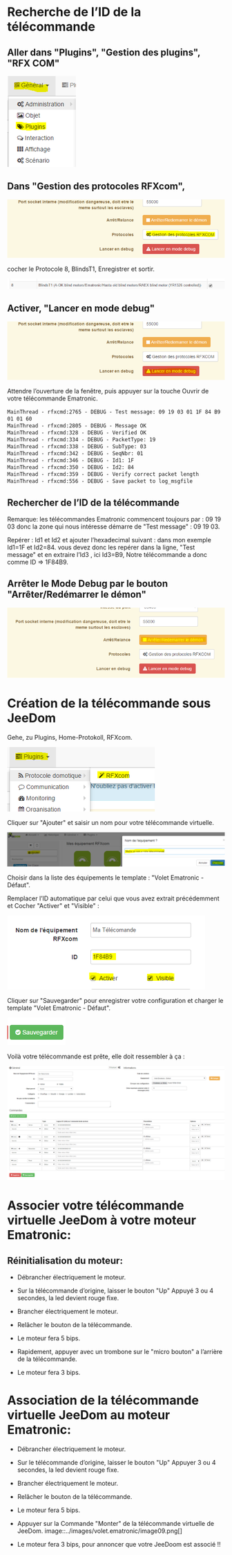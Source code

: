 Recherche de l’ID de la télécommande 
====================================

Aller dans "Plugins", "Gestion des plugins", "RFX COM" 
------------------------------------------------------

![image07](../images/volet.ematronic/image07.png)

Dans "Gestion des protocoles RFXcom", 
-------------------------------------

![image04](../images/volet.ematronic/image04.png)

cocher le Protocole 8, BlindsT1, Enregistrer et sortir.

![image08](../images/volet.ematronic/image08.png)

Activer, "Lancer en mode debug" 
-------------------------------

![image03](../images/volet.ematronic/image03.png)

Attendre l’ouverture de la fenêtre, puis appuyer sur la touche Ouvrir de
votre télécommande Ematronic.

    MainThread - rfxcmd:2765 - DEBUG - Test message: 09 19 03 01 1F 84 B9 01 01 60
    MainThread - rfxcmd:2805 - DEBUG - Message OK
    MainThread - rfxcmd:328 - DEBUG - Verified OK
    MainThread - rfxcmd:334 - DEBUG - PacketType: 19
    MainThread - rfxcmd:338 - DEBUG - SubType: 03
    MainThread - rfxcmd:342 - DEBUG - SeqNbr: 01
    MainThread - rfxcmd:346 - DEBUG - Id1: 1F
    MainThread - rfxcmd:350 - DEBUG - Id2: 84
    MainThread - rfxcmd:359 - DEBUG - Verify correct packet length
    MainThread - rfxcmd:556 - DEBUG - Save packet to log_msgfile

Rechercher de l’ID de la télécommande 
-------------------------------------

Remarque: les télécommandes Ematronic commencent toujours par : 09 19 03
donc la zone qui nous intéresse démarre de "Test message" : 09 19 03.

Repérer : Id1 et Id2 et ajouter l’hexadecimal suivant : dans mon exemple
Id1=1F et Id2=84. vous devez donc les repérer dans la ligne, "Test
message" et en extraire l’Id3 , ici Id3=B9, Notre télécommande a donc
comme ID ⇒ 1F84B9.

Arrêter le Mode Debug par le bouton "Arrêter/Redémarrer le démon" 
-----------------------------------------------------------------

![image06](../images/volet.ematronic/image06.png)

Création de la télécommande sous JeeDom 
=======================================

Gehe, zu Plugins, Home-Protokoll, RFXcom.

![image10](../images/volet.ematronic/image10.png)

Cliquer sur "Ajouter" et saisir un nom pour votre télécommande
virtuelle.

![image00](../images/volet.ematronic/image00.png)

Choisir dans la liste des équipements le template : "Volet Ematronic -
Défaut".

Remplacer l’ID automatique par celui que vous avez extrait précédemment
et Cocher "Activer" et "Visible" :

![image11](../images/volet.ematronic/image11.png)

Cliquer sur "Sauvegarder" pour enregistrer votre configuration et
charger le template "Volet Ematronic - Défaut".

![image02](../images/volet.ematronic/image02.png)

Voilà votre télécommande est prête, elle doit ressembler à ça :

![image05](../images/volet.ematronic/image05.png)

Associer votre télécommande virtuelle JeeDom à votre moteur Ematronic: 
======================================================================

Réinitialisation du moteur: 
---------------------------

-   Débrancher électriquement le moteur.

-   Sur la télécommande d’origine, laisser le bouton "Up" Appuyé 3 ou 4
    secondes, la led devient rouge fixe.

-   Brancher électriquement le moteur.

-   Relâcher le bouton de la télécommande.

-   Le moteur fera 5 bips.

-   Rapidement, appuyer avec un trombone sur le "micro bouton" a
    l’arrière de la télécommande.

-   Le moteur fera 3 bips.

Association de la télécommande virtuelle JeeDom au moteur Ematronic: 
====================================================================

-   Débrancher électriquement le moteur.

-   Sur le télécommande d’origine, laisser le bouton "Up" Appuyer 3 ou 4
    secondes, la led devient rouge fixe.

-   Brancher électriquement le moteur.

-   Relâcher le bouton de la télécommande.

-   Le moteur fera 5 bips.

-   Appuyer sur la Commande "Monter" de la télécommande virtuelle de
    JeeDom. image::../images/volet.ematronic/image09.png\[\]

-   Le moteur fera 3 bips, pour annoncer que votre JeeDoom est associé
    !!


